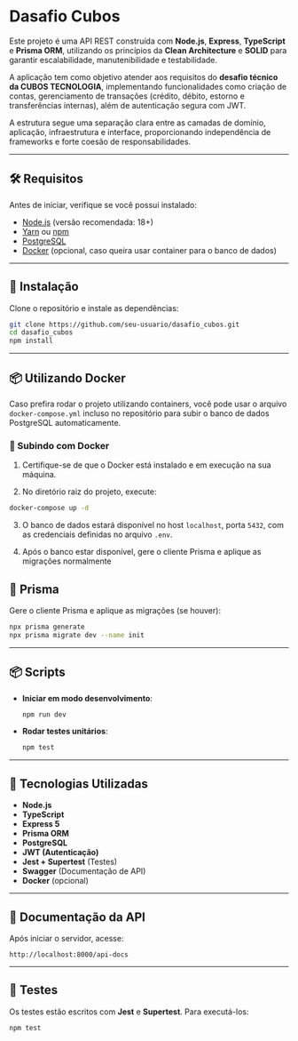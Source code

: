 # Dasafio Cubos

Este projeto é uma API REST construída com **Node.js**, **Express**, **TypeScript** e **Prisma ORM**, utilizando os princípios da **Clean Architecture** e **SOLID** para garantir escalabilidade, manutenibilidade e testabilidade.

A aplicação tem como objetivo atender aos requisitos do **desafio técnico da CUBOS TECNOLOGIA**, implementando funcionalidades como criação de contas, gerenciamento de transações (crédito, débito, estorno e transferências internas), além de autenticação segura com JWT.

A estrutura segue uma separação clara entre as camadas de domínio, aplicação, infraestrutura e interface, proporcionando independência de frameworks e forte coesão de responsabilidades.

---

## 🛠 Requisitos

Antes de iniciar, verifique se você possui instalado:

- [Node.js](https://nodejs.org/) (versão recomendada: 18+)
- [Yarn](https://yarnpkg.com/) ou [npm](https://www.npmjs.com/)
- [PostgreSQL](https://www.postgresql.org/)
- [Docker](https://www.docker.com/) (opcional, caso queira usar container para o banco de dados)

---

## 🚀 Instalação

Clone o repositório e instale as dependências:

```bash
git clone https://github.com/seu-usuario/dasafio_cubos.git
cd dasafio_cubos
npm install
```

---

## 📦 Utilizando Docker

Caso prefira rodar o projeto utilizando containers, você pode usar o arquivo `docker-compose.yml` incluso no repositório para subir o banco de dados PostgreSQL automaticamente.

### 🐳 Subindo com Docker

1. Certifique-se de que o Docker está instalado e em execução na sua máquina.

2. No diretório raiz do projeto, execute:

```bash
docker-compose up -d
```

3. O banco de dados estará disponível no host `localhost`, porta `5432`, com as credenciais definidas no arquivo `.env`.

4. Após o banco estar disponível, gere o cliente Prisma e aplique as migrações normalmente


## 🧱 Prisma

Gere o cliente Prisma e aplique as migrações (se houver):

```bash
npx prisma generate
npx prisma migrate dev --name init
```

---

## 📦 Scripts

- **Iniciar em modo desenvolvimento**:
  
  ```bash
  npm run dev
  ```

- **Rodar testes unitários**:

  ```bash
  npm test
  ```

---

## 🔧 Tecnologias Utilizadas

- **Node.js**
- **TypeScript**
- **Express 5**
- **Prisma ORM**
- **PostgreSQL**
- **JWT (Autenticação)**
- **Jest + Supertest** (Testes)
- **Swagger** (Documentação de API)
- **Docker** (opcional)

---

## 📖 Documentação da API

Após iniciar o servidor, acesse:

```
http://localhost:8000/api-docs
```

---

## 🧪 Testes

Os testes estão escritos com **Jest** e **Supertest**. Para executá-los:

```bash
npm test
```
